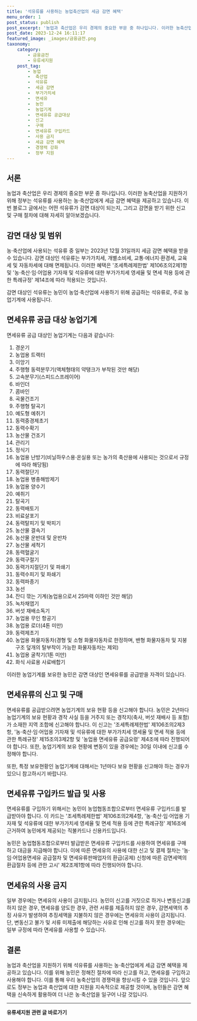 ```yaml
---
title: '석유류를 사용하는 농업축산업의 세금 감면 혜택'
menu_order: 1
post_status: publish
post_excerpt: '농업과 축산업은 우리 경제의 중요한 부문 중 하나입니다. 이러한 농축산업을 지원하기 위해 정부는 석유류를 사용하는 농 축산업에게 세금 감면 혜택을 제공하고 있습니다. 이번 블로그 글에서는 어떤 석유류가 감면 대상이 되는지, 그리고 감면을 받기 위한 신고 및 구매 절차에 대해 자세히 알아보겠습니다.'
post_date: 2023-12-24 16:11:17
featured_image: _images/금융금전.png
taxonomy:
    category:
        - 금융금전
        - 유류세지원
    post_tag:
        - 농업
        -  축산업
        -  석유류
        -  세금 감면
        -  부가가치세
        -  면세유
        -  농민
        -  농업기계
        -  면세유류 공급대상
        -  신고
        -  구매
        -  면세유류 구입카드
        -  사용 금지
        -  세금 감면 혜택
        -  경쟁력 강화
        -  정부 지원
---
```



## 서론

농업과 축산업은 우리 경제의 중요한 부문 중 하나입니다. 이러한 농축산업을 지원하기 위해 정부는 석유류를 사용하는 농·축산업에게 세금 감면 혜택을 제공하고 있습니다. 이번 블로그 글에서는 어떤 석유류가 감면 대상이 되는지, 그리고 감면을 받기 위한 신고 및 구매 절차에 대해 자세히 알아보겠습니다.

## 감면 대상 및 범위

농·축산업에 사용되는 석유류 중 일부는 2023년 12월 31일까지 세금 감면 혜택을 받을 수 있습니다. 감면 대상인 석유류는 부가가치세, 개별소비세, 교통·에너지·환경세, 교육세 및 자동차세에 대해 면제됩니다. 이러한 혜택은 '조세특례제한법' 제106조의2제1항 및 '농·축산·임·어업용 기자재 및 석유류에 대한 부가가치세 영세율 및 면세 적용 등에 관한 특례규정' 제14조에 따라 적용되는 것입니다.

감면 대상인 석유류는 농민이 농업·축산업에 사용하기 위해 공급하는 석유류로, 주로 농업기계에 사용됩니다.

## 면세유류 공급 대상 농업기계

면세유류 공급 대상인 농업기계는 다음과 같습니다:

1. 경운기
2. 농업용 트랙터
3. 이앙기
4. 주행형 동력분무기(액체형태의 약탱크가 부착된 것만 해당)
5. 고속분무기(스피드스프레이어)
6. 바인더
7. 콤바인
8. 곡물건조기
9. 주행형 탈곡기
10. 예도형 예취기
11. 동력중경제초기
12. 동력수확기
13. 농산물 건조기
14. 관리기
15. 정식기
16. 농업용 난방기(비닐하우스용·온실용 또는 농가의 축산용에 사용되는 것으로서 규정에 따라 해당됨)
17. 동력절단기
18. 농업용 병충해방제기
19. 농업용 양수기
20. 예취기
21. 탈곡기
22. 동력배토기
23. 비료살포기
24. 동력탈피기 및 박피기
25. 농산물 결속기
26. 농산물 운반대 및 운반차
27. 농산물 세척기
28. 동력혈굴기
29. 동력구절기
30. 동력가지절단기 및 파쇄기
31. 동력수피기 및 파쇄기
32. 동력파종기
33. 농선
34. 잔디 깎는 기계(농업용으로서 25마력 이하인 것만 해당)
35. 녹차채엽기
36. 버섯 재배소독기
37. 농업용 무인 항공기
38. 농업용 로더(4톤 미만)
39. 동력제초기
40. 농업용 화물자동차(경형 및 소형 화물자동차로 한정하며, 밴형 화물자동차 및 지붕구조 덮개의 탈부착이 가능한 화물자동차는 제외)
41. 농업용 굴착기(1톤 미만)
42. 화식 사료용 사료배합기

이러한 농업기계를 보유한 농민은 감면 대상인 면세유류를 공급받을 자격이 있습니다.

## 면세유류의 신고 및 구매

면세유류를 공급받으려면 농업기계의 보유 현황 등을 신고해야 합니다. 농민은 2년마다 농업기계의 보유 현황과 경작 사실 등을 거주지 또는 경작지(축사, 버섯 재배사 등 포함)가 소재한 지역 조합에 신고해야 합니다. 이 신고는 '조세특례제한법' 제106조의2제3항, '농·축산·임·어업용 기자재 및 석유류에 대한 부가가치세 영세율 및 면세 적용 등에 관한 특례규정' 제15조의3제2항 및 '농업용 면세유류 공급요령' 제4조에 따라 진행되어야 합니다. 또한, 농업기계의 보유 현황에 변동이 있을 경우에는 30일 이내에 신고를 수정해야 합니다.

또한, 특정 보유현황인 농업기계에 대해서는 1년마다 보유 현황을 신고해야 하는 경우가 있으니 참고하시기 바랍니다.

## 면세유류 구입카드 발급 및 사용

면세유류를 구입하기 위해서는 농민이 농업협동조합으로부터 면세유류 구입카드를 발급받아야 합니다. 이 카드는 '조세특례제한법' 제106조의2제4항, '농·축산·임·어업용 기자재 및 석유류에 대한 부가가치세 영세율 및 면세 적용 등에 관한 특례규정' 제16조에 근거하여 농민에게 제공되는 직불카드나 신용카드입니다.

농민은 농업협동조합으로부터 발급받은 면세유류 구입카드를 사용하여 면세유를 구매하고 대금을 지급해야 합니다. 이에 따른 면세유의 사용에 대한 신고 및 결제 절차는 '농·임·어업용면세유 공급절차 및 면세유류판매업자의 환급(공제) 신청에 따른 감면세액의 환급절차 등에 관한 고시' 제2조제1항에 따라 진행되어야 합니다.

## 면세유의 사용 금지

일부 경우에는 면세유의 사용이 금지됩니다. 농민이 신고를 거짓으로 하거나 변동신고를 하지 않은 경우, 면세유를 양도한 경우, 관련 서류를 제출하지 않은 경우, 감면세액의 추징 사유가 발생하여 추징세액을 지불하지 않은 경우에는 면세유의 사용이 금지됩니다. 단, 변동신고 불가 및 서류 미제출에 해당하는 사유로 인해 신고를 하지 못한 경우에는 일부 규정에 따라 면세유를 사용할 수 있습니다.

## 결론

농업과 축산업을 지원하기 위해 석유류를 사용하는 농·축산업에게 세금 감면 혜택을 제공하고 있습니다. 이를 위해 농민은 정해진 절차에 따라 신고를 하고, 면세유를 구입하고 사용해야 합니다. 이를 통해 우리 농축산업의 경쟁력을 향상시킬 수 있을 것입니다. 앞으로도 정부는 농업과 축산업에 대한 지원을 지속적으로 제공할 것이며, 농민들은 감면 혜택을 신속하게 활용하여 더 나은 농·축산업을 일구어 나갈 것입니다.


<!-- wp:separator -->
<hr class="wp-block-separator has-alpha-channel-opacity"/>
<!-- /wp:separator -->

<!-- wp:group {"backgroundColor":"base","layout":{"type":"constrained"}} -->
<div class="wp-block-group has-base-background-color has-background"><!-- wp:paragraph {"align":"center","fontSize":"medium"} -->
<p class="has-text-align-center has-large-font-size"><strong>유류세지원 관련 글 바로가기</strong></p>
<!-- /wp:paragraph -->


<!-- wp:latest-posts
{"categories":[{"id":14360,"count":19,"description":"","link":"https://uknowlaw.com/category/%ec%9c%a0%eb%a5%98%ec%84%b8%ec%a7%80%ec%9b%90/","name":"유류세지원","slug":"유류세지원","taxonomy":"category","parent":0,"meta":[],"_links":{"self":[{"href":"https://uknowlaw.com/wp-json/wp/v2/categories/14360"}],"collection":[{"href":"https://uknowlaw.com/wp-json/wp/v2/categories"}],"about":[{"href":"https://uknowlaw.com/wp-json/wp/v2/taxonomies/category"}],"wp:post_type":[{"href":"https://uknowlaw.com/wp-json/wp/v2/posts?categories=14360"}],"curies":[{"name":"wp","href":"https://api.w.org/{rel}","templated":true}]}}],"postsToShow":100,"excerptLength":28,"postLayout":"grid","columns":2,"featuredImageAlign":"left","featuredImageSizeSlug":"large","fontSize":"small"} /--></div>
<!-- /wp:group -->